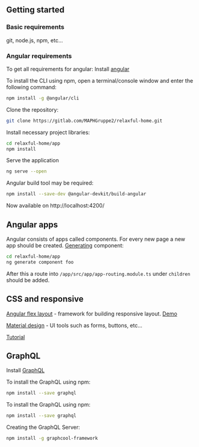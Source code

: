 ## Getting started
### Basic requirements
git, node.js, npm, etc...

### Angular requirements
To get all requirements for angular:
Install [angular](https://angular.io/guide/quickstart)

To install the CLI using npm, open a terminal/console window and enter the following command:
```sh
npm install -g @angular/cli
```

Clone the repository:
```sh
git clone https://gitlab.com/MAPHGruppe2/relaxful-home.git
```

Install necessary project libraries:
```sh
cd relaxful-home/app
npm install 
```

Serve the application
```sh
ng serve --open
```

Angular build tool may be required:
```sh
npm install --save-dev @angular-devkit/build-angular
```
Now available on http://localhost:4200/

## Angular apps
Angular consists of apps called components. For every new page a new app should be created.
[Generating](https://github.com/angular/angular-cli/wiki/generate-component) component:
```sh
cd relaxful-home/app
ng generate component foo
```
After this a route into `/app/src/app/app-routing.module.ts` under `children` should be added.

## CSS and responsive
[Angular flex layout](https://github.com/angular/flex-layout/wiki) - framework for building responsive layout. [Demo](https://tburleson-layouts-demos.firebaseapp.com/#/docs)

[Material design](https://material.angular.io/components/categories) - UI tools such as forms, buttons, etc...

[Tutorial](https://medium.com/letsboot/quick-start-with-angular-material-and-flex-layout-1b065aa1476c)

## GraphQL
Install [GraphQL](https://graphql.org/graphql-js)

To install the GraphQL using npm:
```sh
npm install --save graphql
```

To install the GraphQL using npm:
```sh
npm install --save graphql
```

Creating the GraphQL Server:
```sh
npm install -g graphcool-framework
```